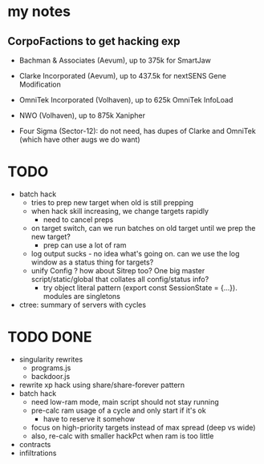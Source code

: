 # my notes

## CorpoFactions to get hacking exp

- Bachman & Associates (Aevum), up to 375k for SmartJaw
- Clarke Incorporated (Aevum), up to 437.5k for nextSENS Gene Modification
- OmniTek Incorporated (Volhaven), up to 625k OmniTek InfoLoad
- NWO (Volhaven), up to 875k Xanipher

- Four Sigma (Sector-12): do not need, has dupes of Clarke and OmniTek (which have other augs we do want)


# TODO

- batch hack
    - tries to prep new target when old is still prepping
    - when hack skill increasing, we change targets rapidly
        - need to cancel preps
    - on target switch, can we run batches on old target until we prep the new target?
        - prep can use a lot of ram
    - log output sucks - no idea what's going on. can we use the log window as a status thing for targets?
    - unify Config ?  how about Sitrep too?  One big master script/static/global that collates all config/status info?
        - try object literal pattern (export const SessionState = {...}). modules are singletons
- ctree: summary of servers with cycles

# TODO DONE

- singularity rewrites
    - programs.js
    - backdoor.js
- rewrite xp hack using share/share-forever pattern
- batch hack
    - need low-ram mode, main script should not stay running
    - pre-calc ram usage of a cycle and only start if it's ok
        - have to reserve it somehow
    - focus on high-priority targets instead of max spread (deep vs wide)
    - also, re-calc with smaller hackPct when ram is too little
- contracts
- infiltrations
